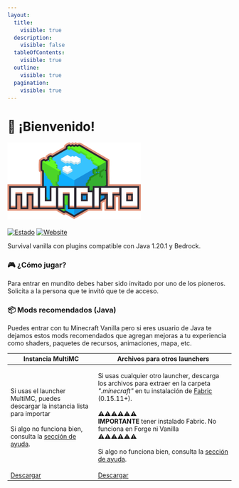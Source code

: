 ```yaml
---
layout:
  title:
    visible: true
  description:
    visible: false
  tableOfContents:
    visible: true
  outline:
    visible: true
  pagination:
    visible: true
---
```


# 🙋 ¡Bienvenido!

![Logo](https://raw.githubusercontent.com/mochos/mundito.github.io/main/marca/Mundito-logo-300.png)\
\
[![Estado](https://img.shields.io/endpoint?url=https%3A%2F%2Fminecraft-server-status-badge.vercel.app%2Fapi%2Fserver%2Fmundito.mochos.xyz%3Fport%3D25565\&style=for-the-badge)](https://stats.uptimerobot.com/vpbB3Zq4A4) [![Website](https://img.shields.io/website?url=https%3A%2F%2Fmapa.mochos.xyz%2F\&up\_message=Online\&down\_message=Offline\&style=for-the-badge\&label=Dynmap\&up\_color=97ca00)](https://stats.uptimerobot.com/vpbB3Zq4A4)

Survival vanilla con plugins compatible con Java 1.20.1 y Bedrock.

### 🎮 ¿Cómo jugar?

Para entrar en mundito debes haber sido invitado por uno de los pioneros. Solicita a la persona que te invitó que te de acceso.

### 📦 Mods recomendados (Java)

Puedes entrar con tu Minecraft Vanilla pero si eres usuario de Java te dejamos estos mods recomendados que agregan mejoras a tu experiencia como shaders, paquetes de recursos, animaciones, mapa, etc.

| Instancia MultiMC                                                                                                                                                                                                                                        | Archivos para otros launchers                                                                                                                                                                                                                                                                                                                                                                                                                                                                          |
| -------------------------------------------------------------------------------------------------------------------------------------------------------------------------------------------------------------------------------------------------------- | ------------------------------------------------------------------------------------------------------------------------------------------------------------------------------------------------------------------------------------------------------------------------------------------------------------------------------------------------------------------------------------------------------------------------------------------------------------------------------------------------------ |
| <p>Si usas el launcher MultiMC, puedes descargar la instancia lista para importar<br><br>Si algo no funciona bien, consulta la <a href="https://github.com/mochos/mundito.github.io/wiki/%F0%9F%86%98-Ayuda#problemas-comunes">sección de ayuda</a>.</p> | <p>Si usas cualquier otro launcher, descarga los archivos para extraer en la carpeta <em>".minecraft"</em> en tu instalación de <a href="https://fabricmc.net/use/installer/">Fabric</a> (0.15.11+).<br><br>⚠️⚠️⚠️⚠️⚠️⚠️<br><strong>IMPORTANTE</strong> tener instalado Fabric. No funciona en Forge ni Vanilla<br>⚠️⚠️⚠️⚠️⚠️⚠️<br><br>Si algo no funciona bien, consulta la <a href="https://github.com/mochos/mundito.github.io/wiki/%F0%9F%86%98-Ayuda#problemas-comunes">sección de ayuda</a>.</p> |
| [Descargar](https://github.com/mochos/mundito.github.io/raw/main/cliente/Fabric/Mundito.zip)                                                                                                                                                             | [Descargar](https://github.com/mochos/mundito.github.io/raw/main/cliente/Fabric/Mundito-OtrosLaunchers.zip)                                                                                                                                                                                                                                                                                                                                                                                            |
